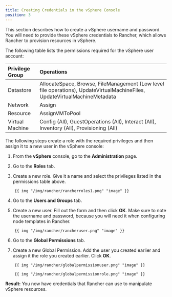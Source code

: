 ```yaml
---
title: Creating Credentials in the vSphere Console
position: 3
---
```


This section describes how to create a vSphere username and password. You will need to provide these vSphere credentials to Rancher, which allows Rancher to provision resources in vSphere.

The following table lists the permissions required for the vSphere user account:

| Privilege Group       | Operations  |
|:----------------------|:-----------------------------------------------------------------------|
| Datastore             | AllocateSpace, Browse, FileManagement (Low level file operations), UpdateVirtualMachineFiles, UpdateVirtualMachineMetadata |
| Network               | Assign |
| Resource              | AssignVMToPool |
| Virtual Machine       | Config (All), GuestOperations (All), Interact (All), Inventory (All), Provisioning (All) |

The following steps create a role with the required privileges and then assign it to a new user in the vSphere console:

1. From the **vSphere** console, go to the **Administration** page.

2. Go to the **Roles** tab.

3. Create a new role.  Give it a name and select the privileges listed in the permissions table above.
```img
    {{ img "/img/rancher/rancherroles1.png" "image" }}
```
4. Go to the **Users and Groups** tab.

5. Create a new user. Fill out the form and then click **OK**. Make sure to note the username and password, because you will need it when configuring node templates in Rancher.
```img
    {{ img "/img/rancher/rancheruser.png" "image" }}
```
6. Go to the **Global Permissions** tab.

7. Create a new Global Permission. Add the user you created earlier and assign it the role you created earlier. Click **OK**.
```img
    {{ img "/img/rancher/globalpermissionuser.png" "image" }}
    
    {{ img "/img/rancher/globalpermissionrole.png" "image" }}
```
**Result:** You now have credentials that Rancher can use to manipulate vSphere resources.

